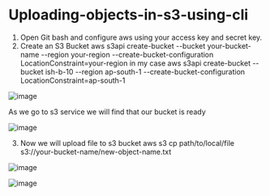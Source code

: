 # Uploading-objects-in-s3-using-cli

1. Open Git bash and configure aws using your access key and secret key.
2. Create an S3 Bucket
   aws s3api create-bucket --bucket your-bucket-name --region your-region --create-bucket-configuration LocationConstraint=your-region
   in my case
   aws s3api create-bucket --bucket ish-b-10 --region ap-south-1 --create-bucket-configuration LocationConstraint=ap-south-1

![image](https://github.com/IshikaSahu/Uploading-objects-in-s3-using-cli/assets/71627396/6600d0b2-2744-4791-9834-9f9484a9223a)

As we go to s3 service we will find that our bucket is ready

![image](https://github.com/IshikaSahu/Uploading-objects-in-s3-using-cli/assets/71627396/1ebcdfd7-b077-4205-b4a3-d8244ce5f1a9)


3. Now we will upload file to s3 bucket 
   aws s3 cp path/to/local/file s3://your-bucket-name/new-object-name.txt

![image](https://github.com/IshikaSahu/Uploading-objects-in-s3-using-cli/assets/71627396/8aa0aa36-661a-4ad9-a4a0-b0471d8fe5c4)

![image](https://github.com/IshikaSahu/Uploading-objects-in-s3-using-cli/assets/71627396/b272bd2c-3767-40fa-9116-fa1ed168ac23)


